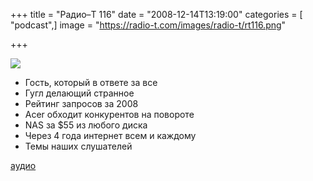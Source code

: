 +++
title = "Радио–Т 116"
date = "2008-12-14T13:19:00"
categories = [ "podcast",]
image = "https://radio-t.com/images/radio-t/rt116.png"

+++

![](https://radio-t.com/images/radio-t/rt116.png)

- Гость, который в ответе за все
- Гугл делающий странное
- Рейтинг запросов за 2008
- Acer обходит конкурентов на повороте
- NAS за $55 из любого диска
- Через 4 года интернет всем и каждому
- Темы наших слушателей

[аудио](http://cdn.radio-t.com/rt_podcast116.mp3)
<audio src="http://cdn.radio-t.com/rt_podcast116.mp3" preload="none"></audio>